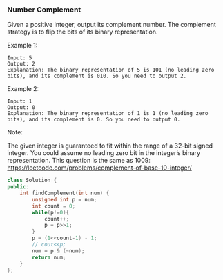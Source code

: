 ### Number Complement

Given a positive integer, output its complement number. The complement strategy is to flip the bits of its binary representation.

 

Example 1:
```
Input: 5
Output: 2
Explanation: The binary representation of 5 is 101 (no leading zero bits), and its complement is 010. So you need to output 2.
```


Example 2:
```
Input: 1
Output: 0
Explanation: The binary representation of 1 is 1 (no leading zero bits), and its complement is 0. So you need to output 0.
```

Note:

The given integer is guaranteed to fit within the range of a 32-bit signed integer.
You could assume no leading zero bit in the integer’s binary representation.
This question is the same as 1009: https://leetcode.com/problems/complement-of-base-10-integer/

```cpp
class Solution {
public:
    int findComplement(int num) {
        unsigned int p = num;
        int count = 0;
        while(p!=0){
            count++;
            p = p>>1;
        }
        p = (1<<count-1) - 1;
        // cout<<p;
        num = p & (~num);
        return num;
    }
};
```
